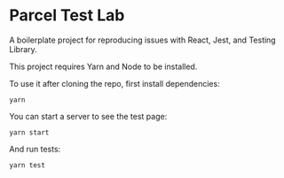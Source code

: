 # Parcel Test Lab

A boilerplate project for reproducing issues with React, Jest, and Testing Library.

This project requires Yarn and Node to be installed.

To use it after cloning the repo, first install dependencies:

```
yarn
```

You can start a server to see the test page:

```
yarn start
```

And run tests:

```
yarn test
```